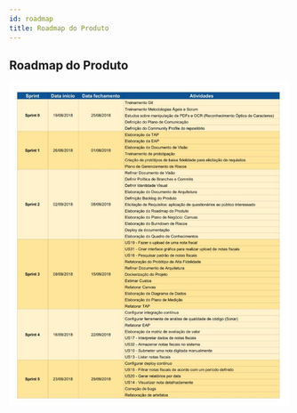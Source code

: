 ```yaml
---
id: roadmap    
title: Roadmap do Produto
---
```


## Roadmap do Produto

![S1](assets/roadmap.jpg "Roadmap do Produto v 0.1")